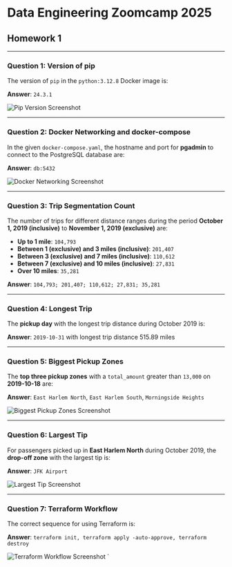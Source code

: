# **Data Engineering Zoomcamp 2025**

## **Homework 1**

---

### **Question 1: Version of pip**
The version of `pip` in the `python:3.12.8` Docker image is:

**Answer**: `24.3.1`

![Pip Version Screenshot](./img/pip_version.png)

---

### **Question 2: Docker Networking and docker-compose**
In the given `docker-compose.yaml`, the hostname and port for **pgadmin** to connect to the PostgreSQL database are:

**Answer**: `db:5432`

![Docker Networking Screenshot](./img/docker_networking.png)

---

### **Question 3: Trip Segmentation Count**
The number of trips for different distance ranges during the period **October 1, 2019 (inclusive)** to **November 1, 2019 (exclusive)** are:

- **Up to 1 mile**: `104,793`
- **Between 1 (exclusive) and 3 miles (inclusive)**: `201,407`
- **Between 3 (exclusive) and 7 miles (inclusive)**: `110,612`
- **Between 7 (exclusive) and 10 miles (inclusive)**: `27,831`
- **Over 10 miles**: `35,281`

**Answer**: `104,793; 201,407; 110,612; 27,831; 35,281`

---

### **Question 4: Longest Trip**
The **pickup day** with the longest trip distance during October 2019 is:

**Answer**: `2019-10-31` with longest trip distance 515.89 miles

---

### **Question 5: Biggest Pickup Zones**
The **top three pickup zones** with a `total_amount` greater than `13,000` on **2019-10-18** are:

**Answer**: `East Harlem North`, `East Harlem South`, `Morningside Heights`

![Biggest Pickup Zones Screenshot](./img/biggest_pickup_zones.png)

---

### **Question 6: Largest Tip**
For passengers picked up in **East Harlem North** during October 2019, the **drop-off zone** with the largest tip is:

**Answer**: `JFK Airport`

![Largest Tip Screenshot](./img/largest_tip.png)

---

### **Question 7: Terraform Workflow**
The correct sequence for using Terraform is:

**Answer**: `terraform init, terraform apply -auto-approve, terraform destroy`

![Terraform Workflow Screenshot](./img/terraform_workflow.png)
`
